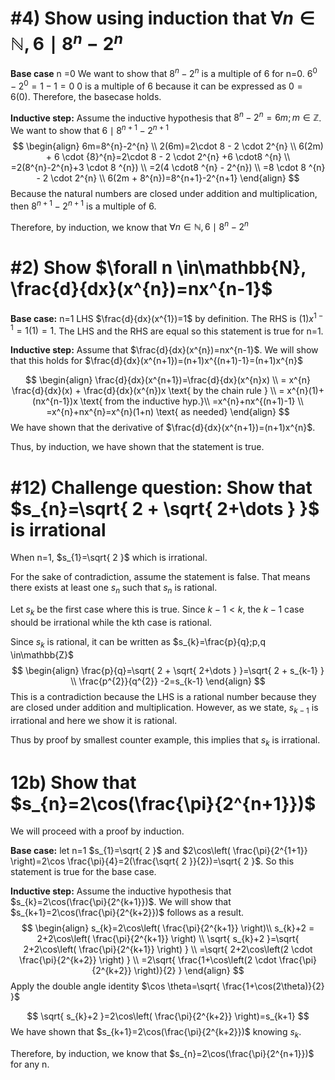 # #4) Show using induction that $\forall n \in \mathbb{N}, 6 \mid 8 ^{n} - 2^{n}$
**Base case** n =0
We want to show that $8^{n}-2^{n}$ is a multiple of 6 for n=0.
$6^{0}-2^{0}=1-1=0$
0 is a multiple of 6 because it can be expressed as $0=6(0)$. Therefore, the basecase holds.

**Inductive step:**
Assume the inductive hypothesis that $8^{n}-2^{n}=6m; m \in\mathbb{Z}$. We want to show that $6 \mid 8^{n+1} - 2 ^{n+1}$
$$
\begin{align}
6m=8^{n}-2^{n} \\
2(6m)=2\cdot 8 - 2 \cdot 2^{n} \\
6(2m) + 6 \cdot {8}^{n}=2\cdot 8 - 2 \cdot 2^{n} +6 \cdot8 ^{n} \\
=2(8^{n}-2^{n}+3 \cdot 8 ^{n}) \\
=2(4 \cdot8 ^{n} - 2^{n}) \\
=8 \cdot 8 ^{n} - 2 \cdot 2^{n} \\
6(2m + 8^{n})=8^{n+1}-2^{n+1}
\end{align}
$$
Because the natural numbers are closed under addition and multiplication, then $8^{n+1} - 2^{n+1}$ is a multiple of 6. 

Therefore, by induction, we know that $\forall n \in\mathbb{N}, 6 \mid 8^{n} - 2^{n}$

# #2) Show $\forall n \in\mathbb{N}, \frac{d}{dx}(x^{n})=nx^{n-1}$
**Base case:** n=1
LHS $\frac{d}{dx}(x^{1})=1$ by definition. The RHS is $(1)x^{1-1}=1(1)=1$. The LHS and the RHS are equal so this statement is true for n=1. 

**Inductive step:**
Assume that $\frac{d}{dx}(x^{n})=nx^{n-1}$. We will show that this holds for $\frac{d}{dx}(x^{n+1})=(n+1)x^{(n+1)-1}=(n+1)x^{n}$

$$
\begin{align}
\frac{d}{dx}(x^{n+1})=\frac{d}{dx}(x^{n}x) \\
= x^{n} \frac{d}{dx}(x) + \frac{d}{dx}(x^{n})x \text{ by the chain rule } \\
= x^{n}(1)+(nx^{n-1})x \text{ from the inductive hyp.}\\
=x^{n}+nx^{(n+1)-1} \\
=x^{n}+nx^{n}=x^{n}(1+n) \text{ as needed}
\end{align}
$$
We have shown that the derivative of $\frac{d}{dx}(x^{n+1})=(n+1)x^{n}$.

Thus, by induction, we have shown that the statement is true.

# #12) Challenge question: Show that $s_{n}=\sqrt{ 2 + \sqrt{ 2+\dots } }$ is irrational

When n=1, $s_{1}=\sqrt{ 2 }$ which is irrational.

For the sake of contradiction, assume the statement is false. That means there exists at least one $s_{n}$ such that $s_{n}$ is rational. 

Let $s_{k}$ be the first case where this is true. Since $k-1 <k$, the $k-1$ case should be irrational while the kth case is rational.

Since $s_{k}$ is rational, it can be written as $s_{k}=\frac{p}{q};p,q \in\mathbb{Z}$
$$
\begin{align}
\frac{p}{q}=\sqrt{ 2 + \sqrt{ 2+\dots } }=\sqrt{ 2 + s_{k-1} } \\
\frac{p^{2}}{q^{2}} -2=s_{k-1}
\end{align}
$$
This is a contradiction because the LHS is a rational number because they are closed under addition and multiplication. However, as we state, $s_{k-1}$ is irrational and here we show it is rational.

Thus by proof by smallest counter example, this implies that $s_{k}$ is irrational.

# 12b) Show that $s_{n}=2\cos(\frac{\pi}{2^{n+1}})$
We will proceed with a proof by induction. 

**Base case:** let n=1
$s_{1}=\sqrt{ 2 }$ and $2\cos\left( \frac{\pi}{2^{1+1}} \right)=2\cos \frac{\pi}{4}=2(\frac{\sqrt{ 2 }}{2})=\sqrt{ 2 }$. So this statement is true for the base case.

**Inductive step:**
Assume the inductive hypothesis that $s_{k}=2\cos(\frac{\pi}{2^{k+1}})$. We will show that $s_{k+1}=2\cos(\frac{\pi}{2^{k+2}})$ follows as a result.
$$
\begin{align}
s_{k}=2\cos\left( \frac{\pi}{2^{k+1}} \right)\\
s_{k}+2 = 2+2\cos\left( \frac{\pi}{2^{k+1}} \right) \\
\sqrt{ s_{k}+2 }=\sqrt{ 2+2\cos\left( \frac{\pi}{2^{k+1}} \right) } \\
=\sqrt{ 2+2\cos\left(2 \cdot \frac{\pi}{2^{k+2}} \right) } \\
=2\sqrt{ \frac{1+\cos\left(2 \cdot \frac{\pi}{2^{k+2}} \right)}{2} }
\end{align}
$$
Apply the double angle identity $\cos \theta=\sqrt{ \frac{1+\cos(2\theta)}{2} }$

$$
\sqrt{ s_{k}+2 }=2\cos\left( \frac{\pi}{2^{k+2}} \right)=s_{k+1}
$$
We have shown that $s_{k+1}=2\cos(\frac{\pi}{2^{k+2}})$ knowing $s_{k}$.

Therefore, by induction, we know that $s_{n}=2\cos(\frac{\pi}{2^{n+1}})$ for any n. 

